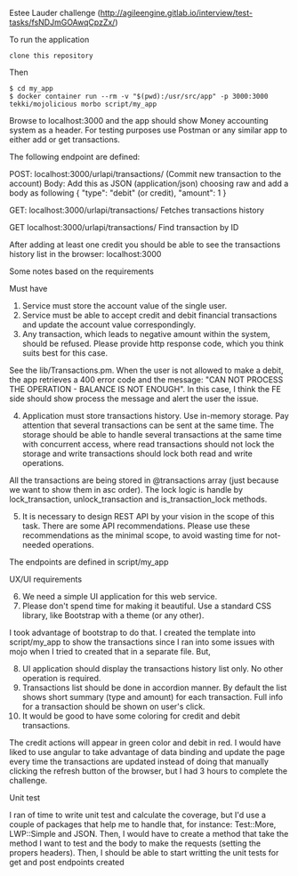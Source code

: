 Estee Lauder challenge (http://agileengine.gitlab.io/interview/test-tasks/fsNDJmGOAwqCpzZx/)

To run the application

```
clone this repository
```
Then

```
$ cd my_app
$ docker container run --rm -v "$(pwd):/usr/src/app" -p 3000:3000 tekki/mojolicious morbo script/my_app
```

Browse to localhost:3000 and the app should show Money accounting system as a header.
For testing purposes use Postman or any similar app to either add or get transactions.

The following endpoint are defined:

POST: localhost:3000/urlapi/transactions/ (Commit new transaction to the account)
Body: Add this as JSON (application/json) choosing raw and add a body as following
{
  "type": "debit" (or credit),
  "amount": 1
}

GET: localhost:3000/urlapi/transactions/
Fetches transactions history

GET localhost:3000/urlapi/transactions/
Find transaction by ID

After adding at least one credit you should be able to see the transactions history list in the browser: localhost:3000

Some notes based on the requirements

Must have

1. Service must store the account value of the single user.
2. Service must be able to accept credit and debit financial transactions and update the account value correspondingly.
3. Any transaction, which leads to negative amount within the system, should be refused. Please provide http response code, which you think suits best for this case.

See the lib/Transactions.pm. When the user is not allowed to make a debit, the app retrieves a 400 error code and the message: "CAN NOT PROCESS THE OPERATION - BALANCE IS NOT ENOUGH". In this case, I think the FE side should show process the message and alert the user the issue.

4. Application must store transactions history. Use in-memory storage. Pay attention that several transactions can be sent at the same time. The storage should be able to handle several transactions at the same time with concurrent access, where read transactions should not lock the storage and write transactions should lock both read and write operations.

All the transactions are being stored in @transactions array (just because we want to show them in asc order). The lock logic is handle by lock_transaction, unlock_transaction and is_transaction_lock methods.

5. It is necessary to design REST API by your vision in the scope of this task. There are some API recommendations. Please use these recommendations as the minimal scope, to avoid wasting time for not-needed operations.

The endpoints are defined in script/my_app

UX/UI requirements

6. We need a simple UI application for this web service.
7. Please don't spend time for making it beautiful. Use a standard CSS library, like Bootstrap with a theme (or any other).

I took advantage of bootstrap to do that. I created the template into script/my_app to show the transactions since I ran into some issues with mojo when I tried to created that in a separate file. But, 

8. UI application should display the transactions history list only. No other operation is required.
9. Transactions list should be done in accordion manner. By default the list shows short summary (type and amount) for each transaction. Full info for a transaction should be shown on user's click.
10. It would be good to have some coloring for credit and debit transactions.

The credit actions will appear in green color and debit in red.
I would have liked to use angular to take advantage of data binding and update the page every time the transactions are updated instead of doing that manually clicking the refresh button of the browser, but I had 3 hours to complete the challenge. 

Unit test

I ran of time to write unit test and calculate the coverage, but I'd use a couple of packages that help me to handle that, for instance: Test::More, LWP::Simple and JSON. Then, I would have to create a method that take the method I want to test and the body to make the requests (setting the propers headers). Then, I should be able to start writting the unit tests for get and post endpoints created


